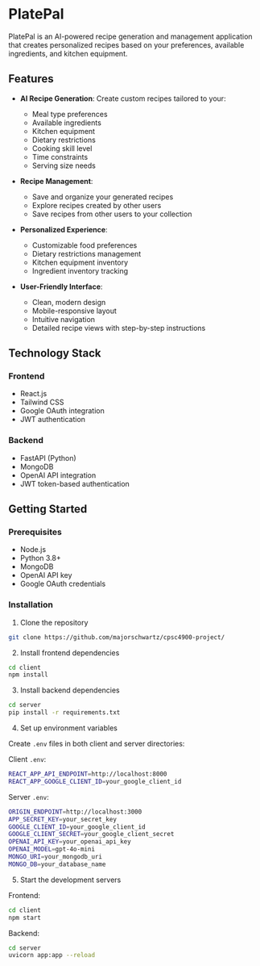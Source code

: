 # PlatePal

PlatePal is an AI-powered recipe generation and management application that creates personalized recipes based on your preferences, available ingredients, and kitchen equipment.

## Features

- **AI Recipe Generation**: Create custom recipes tailored to your:
  - Meal type preferences
  - Available ingredients
  - Kitchen equipment
  - Dietary restrictions
  - Cooking skill level
  - Time constraints
  - Serving size needs

- **Recipe Management**:
  - Save and organize your generated recipes
  - Explore recipes created by other users
  - Save recipes from other users to your collection

- **Personalized Experience**:
  - Customizable food preferences
  - Dietary restrictions management
  - Kitchen equipment inventory
  - Ingredient inventory tracking

- **User-Friendly Interface**:
  - Clean, modern design
  - Mobile-responsive layout
  - Intuitive navigation
  - Detailed recipe views with step-by-step instructions

## Technology Stack

### Frontend
- React.js
- Tailwind CSS
- Google OAuth integration
- JWT authentication

### Backend
- FastAPI (Python)
- MongoDB
- OpenAI API integration
- JWT token-based authentication

## Getting Started

### Prerequisites
- Node.js
- Python 3.8+
- MongoDB
- OpenAI API key
- Google OAuth credentials

### Installation

1. Clone the repository
```bash
git clone https://github.com/majorschwartz/cpsc4900-project/
```

2. Install frontend dependencies
```bash
cd client
npm install
```

3. Install backend dependencies
```bash
cd server
pip install -r requirements.txt
```

4. Set up environment variables

Create `.env` files in both client and server directories:

Client `.env`:
```bash
REACT_APP_API_ENDPOINT=http://localhost:8000
REACT_APP_GOOGLE_CLIENT_ID=your_google_client_id
```

Server `.env`:
```bash
ORIGIN_ENDPOINT=http://localhost:3000
APP_SECRET_KEY=your_secret_key
GOOGLE_CLIENT_ID=your_google_client_id
GOOGLE_CLIENT_SECRET=your_google_client_secret
OPENAI_API_KEY=your_openai_api_key
OPENAI_MODEL=gpt-4o-mini
MONGO_URI=your_mongodb_uri
MONGO_DB=your_database_name
```

5. Start the development servers

Frontend:
```bash
cd client
npm start
```

Backend:
```bash
cd server
uvicorn app:app --reload
```